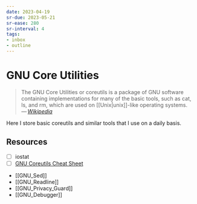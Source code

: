 ```yaml
---
date: 2023-04-19
sr-due: 2023-05-21
sr-ease: 280
sr-interval: 4
tags:
- inbox
- outline
---
```


# GNU Core Utilities

> The GNU Core Utilities or coreutils is a package of GNU software containing
> implementations for many of the basic tools, such as cat, ls, and rm, which
> are used on [[Unix|unix]]-like operating systems.\
> — <cite>[Wikipedia](https://en.wikipedia.org/wiki/GNU_Core_Utilities)</cite>

Here I store basic coreutils and similar tools that I use on a daily basis.

## Resources

- [ ] iostat
- [ ] [GNU Coreutils Cheat Sheet](https://catonmat.net/gnu-coreutils-cheat-sheet)
- [[GNU_Sed]]
- [[GNU_Readline]]
- [[GNU_Privacy_Guard]]
- [[GNU_Debugger]]
